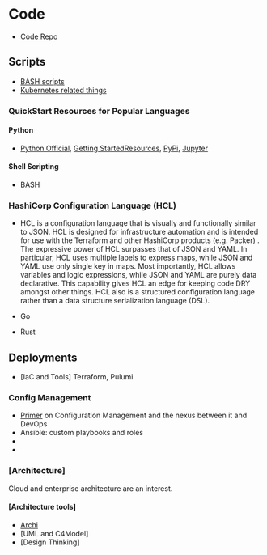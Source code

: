 # Code 

- [Code Repo](https://github.com/michaelcolletti/code.git)
## Scripts 

- [BASH scripts](https://github.com/michaelcolletti/code/scripts)
- [Kubernetes related things](https://github.com/michaelcolletti/k8s-jams)


### QuickStart Resources for Popular Languages

#### Python

- [Python Official](https://www.python.org/), [Getting Started](https://www.python.org/about/gettingstarted/)[Resources](https://www.python.org/), [PyPi](https://pypi.org/), [Jupyter](https://jupyter.org/)


#### Shell Scripting 
- BASH 


### HashiCorp Configuration Language (HCL)

- HCL is a configuration language that is visually and functionally similar to JSON. HCL is designed for infrastructure automation and is intended for use with the Terraform and other HashiCorp products (e.g. Packer) . The expressive power of HCL surpasses that of JSON and YAML. In particular, HCL uses multiple labels to express maps, while JSON and YAML use only single key in maps. Most importantly, HCL allows variables and logic expressions, while JSON and YAML are purely data declarative. This capability gives HCL an edge for keeping code DRY amongst other things. HCL also is a structured configuration language rather than a data structure serialization language (DSL).

- Go
- Rust


## Deployments

- [IaC and Tools] Terraform, Pulumi

### Config Management

- [Primer]() on Configuration Management and the nexus between it and DevOps
- Ansible: custom playbooks and roles 
- 
- 

### [Architecture]
Cloud and enterprise architecture are an interest. 

#### [Architecture tools]
- [Archi](https://www.opengroup.org/archi)
- [UML and C4Model]
- [Design Thinking]
